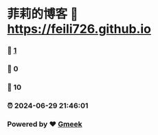 # 菲莉的博客 :link: https://feili726.github.io 
### :page_facing_up: [1](https://feili726.github.io/tag.html) 
### :speech_balloon: 0 
### :hibiscus: 10 
### :alarm_clock: 2024-06-29 21:46:01 
### Powered by :heart: [Gmeek](https://github.com/Meekdai/Gmeek)
